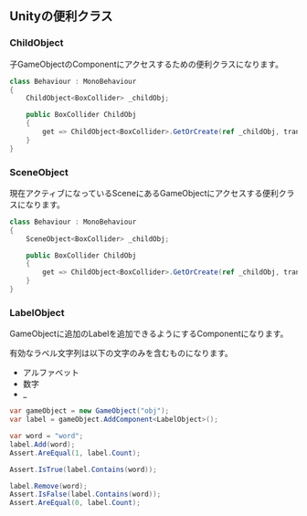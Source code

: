 ﻿## Unityの便利クラス

### ChildObject

子GameObjectのComponentにアクセスするための便利クラスになります。

```csharp
class Behaviour : MonoBehaviour
{
    ChildObject<BoxCollider> _childObj;

    public BoxCollider ChildObj
    {
        get => ChildObject<BoxCollider>.GetOrCreate(ref _childObj, transform, "ChildObj");
    }
}
```

### SceneObject

現在アクティブになっているSceneにあるGameObjectにアクセスする便利クラスになります。

```csharp
class Behaviour : MonoBehaviour
{
    SceneObject<BoxCollider> _childObj;

    public BoxCollider ChildObj
    {
        get => ChildObject<BoxCollider>.GetOrCreate(ref _childObj, transform, "RootObj/ChildObj");
    }
}
```

### LabelObject

GameObjectに追加のLabelを追加できるようにするComponentになります。

有効なラベル文字列は以下の文字のみを含むものになります。

- アルファベット
- 数字
- _

```csharp
var gameObject = new GameObject("obj");
var label = gameObject.AddComponent<LabelObject>();

var word = "word";
label.Add(word);
Assert.AreEqual(1, label.Count);

Assert.IsTrue(label.Contains(word));

label.Remove(word);
Assert.IsFalse(label.Contains(word));
Assert.AreEqual(0, label.Count);
```
